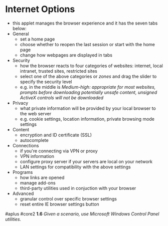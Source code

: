 # Internet Options

- this applet manages the browser experience and it has the seven tabs below:
- General
	- set a home page
	- choose whether to reopen the last session or start with the home page
	- change how webpages are displayed in tabs
- Security
	- how the browser reacts to four categories of websites: internet, local intranet, trusted sites, restricted sites
	- select one of the above categories or *zones* and drag the slider to specify the security level
	- e.g. in the middle is *Medium-high: appropriate for most websites, prompts before downloading potentially unsafe content, unsigned ActiveX controls will not be downloaded*
- Privacy
	- what private information will be provided by your local browser to the web server
	- e.g. cookie settings, location information, private browsing mode settings
- Content
	- encryption and ID certificate (SSL)
	- autocomplete
- Connections 
	- if you're connecting via VPN or proxy 
	- VPN information
	- configure proxy server if your servers are local on your network
	- LAN settings for compatibility with the above settings
- Programs 
	- how links are opened
	- manage add-ons
	- third-party utilities used in conjuction with your browser
- Advanced 
	- granular control over specific browser settings
	- reset entire IE browser settings button

#aplus #core2 **1.6** *Given a scenario, use Microsoft Windows Control Panel utilities.*